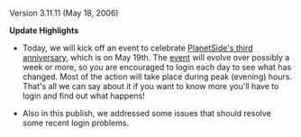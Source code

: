 Version 3.11.11 (May 18, 2006)

**Update Highlights**

- Today, we will kick off an event to celebrate
  [PlanetSide's third anniversary](../etc/Third_Anniversary_of_PlanetSide.md),
  which is on May 19th. The [event](../etc/Events.md) will evolve over possibly
  a week or more, so you are encouraged to login each day to see what has
  changed. Most of the action will take place during peak (evening) hours.
  That's all we can say about it if you want to know more you'll have to login
  and find out what happens!

<!-- -->

- Also in this publish, we addressed some issues that should resolve some recent
  login problems.
